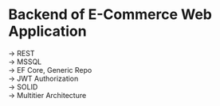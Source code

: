 # Backend of E-Commerce Web Application
-> REST </br>
-> MSSQL </br>
-> EF Core, Generic Repo </br>
-> JWT Authorization </br>
-> SOLID </br>
-> Multitier Architecture </br>
